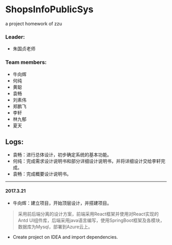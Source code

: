 # ShopsInfoPublicSys
a project homework of zzu

### Leader:
* 朱国贞老师

### Team members:
* 牛向辉
* 何纯
* 黄聪
* 袁畅
* 刘素伟
* 郑鹏飞
* 李轩
* 林九郁
* 夏天



## Logs:

* 袁畅：进行总体设计，初步确定系统的基本功能。
* 何纯：完成需求设计说明书和部分详细设计说明书，并将详细设计交给李轩完成。
* 袁畅：完成概要设计说明书。

***
#### 2017.3.21
* 牛向辉：建立项目，开始顶层设计，并搭建项目。

> 采用前后端分离的设计方案，前端采用React框架并使用对React实现的Antd UI组件库，后端采用java语言编写，使用SpringBoot框架及各模块，数据库为Mysql，部署到Azure云上。

* Create project on IDEA and import dependencies.

